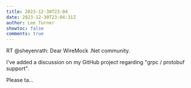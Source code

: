```yaml
---
title: 2023-12-30T23-04
date: 2023-12-30T23:04:31Z
author: Lee Turner
showtoc: false
comments: true
---
```


RT @sheyenrath: Dear WireMock .Net community.

I've added a discussion on my GitHub project regarding "grpc / protobuf support".

Please ta…

